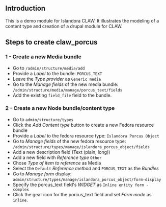 ## Introduction
This is a demo module for Islandora CLAW. It illustrates the modeling of a content type and creation of a drupal module for CLAW.

## Steps to create claw_porcus
### 1 - Create a new Media bundle
* Go to `/admin/structure/media/add`
* Provide a *Label* to the bundle: `PORCUS_TEXT`
* Leave the *Type provider* as `Generic media`
* Go to the *Manage fields* of the new media bundle: `/admin/structure/media/manage/porcus_text/fields`
* Add the existing `field_file` field to the bundle.

### 2 - Create a new Node bundle/content type
* Go to `admin/structure/types`
* Click the *Add Content type* button to create a new Fedora resource bundle
* Provide a *Label* to the fedora resource type: `Islandora Porcus Object`
* Go to *Manage fields* of the new fedora resource type: `/admin/structure/types/manage/islandora_porcus_object/fields`
* Add a new description field (Text (plain, long))
* Add a new field with *Reference type* `Other`
* Chose *Type of item to reference* as Media
* Select the `Default` *Reference method* and `PORCUS_TEXT` as the *Bundles*
* Go to *Manage form* display: `admin/structure/types/manage/islandora_porcus_object/form-display`
* Specify the porcus_text field's *WIDGET* as `Inline entity form - complex`
* Click the gear icon for the porcus_text field and set *Form mode* as `inline`.
